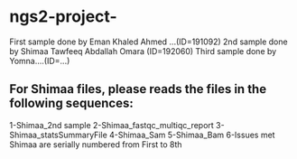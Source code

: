 # ngs2-project-
First sample done by Eman Khaled Ahmed ...(ID=191092)
2nd sample done by Shimaa Tawfeeq Abdallah Omara (ID=192060)
Third sample done by Yomna....(ID=...)

## For Shimaa files, please reads the files in the following sequences:
1-Shimaa_2nd sample
2-Shimaa_fastqc_multiqc_report
3-Shimaa_statsSummaryFile
4-Shimaa_Sam
5-Shimaa_Bam
6-Issues met Shimaa are serially numbered from First to 8th 
